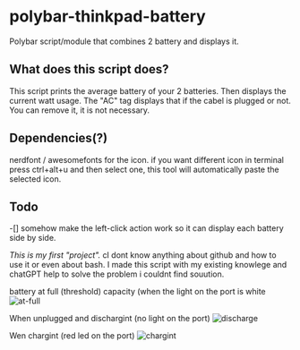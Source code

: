 # polybar-thinkpad-battery
Polybar script/module that combines 2 battery and displays it. 

## What does this script does?
This script prints the average battery of your 2 batteries. Then displays the current watt usage. The "AC" tag displays that if the cabel is plugged or not. You can remove it, it is not necessary. 

## Dependencies(?)
nerdfont / awesomefonts for the icon. if you want different icon in terminal press ctrl+alt+u and then select one, this tool will automatically paste the selected icon. 

## Todo
-[] somehow make the left-click action work so it can display each battery side by side. 

*This is my first "project".*
cI dont know anything about github and how to use it or even about bash.
I made this script with my existing knowlege and chatGPT help to solve the problem i couldnt find souution.

battery at full (threshold) capacity (when the light on the port is white
![at-full](https://user-images.githubusercontent.com/50179148/221407983-4ed8b309-f510-41e4-aed8-97aae583edac.png)

When unplugged and dischargint (no light on the port)
![discharge](https://user-images.githubusercontent.com/50179148/221407987-7edfc716-d989-42a2-999f-c996f53c82da.png)

Wen chargint (red led on the port)
![chargint](https://user-images.githubusercontent.com/50179148/221408249-b0268a4b-9fd5-48ff-8ad8-55a2a84d9507.png)
